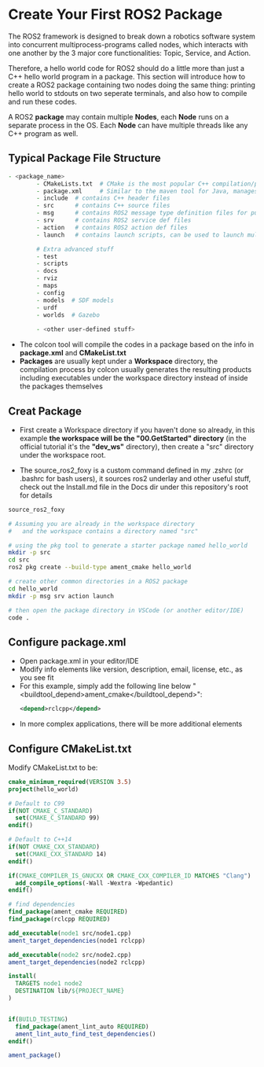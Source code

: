 # Create Your First ROS2 Package

The ROS2 framework is designed to break down a robotics software system into concurrent multiprocess-programs called nodes, which interacts with one another by the 3 major core functionalities: Topic, Service, and Action. 

Therefore, a hello world code for ROS2 should do a little more than just a C++ hello world program in a package. This section will introduce how to create a ROS2 package containing two nodes doing the same thing: printing hello world to stdouts on two seperate terminals, and also how to compile and run these codes.

A ROS2 **package** may contain multiple **Nodes**, each **Node** runs on a separate process in the OS. Each **Node** can have multiple threads like any C++ program as well.  

## Typical Package File Structure
```zsh
- <package_name>
		- CMakeLists.txt  # CMake is the most popular C++ compilation/package managing tool,there are some specific CMake commands for ROS2
		- package.xml     # Similar to the maven tool for Java, manages the meta info for this package
		- include  # contains C++ header files
		- src      # contains C++ source files 
		- msg      # contains ROS2 message type definition files for pub-sub communication
		- srv      # contains ROS2 service def files
		- action   # contains ROS2 action def files 
		- launch   # contains launch scripts, can be used to launch multiple Nodes in multiple windows via a single command

		# Extra advanced stuff
		- test
		- scripts
		- docs
		- rviz
		- maps
		- config
		- models  # SDF models
		- urdf
		- worlds  # Gazebo
		
		- <other user-defined stuff>
```
* The colcon tool will compile the codes in a package based on the info in **package.xml** and **CMakeList.txt**
* **Packages** are usually kept under a **Workspace** directory, the compilation process by colcon usually generates the resulting products including executables under the workspace directory instead of inside the packages themselves  

## Creat Package

* First create a Workspace directory if you haven't done so already, in this example **the workspace will be the "00.GetStarted" directory** (in the official tutorial it's the **"dev_ws"** directory), then create a "src" directory under the workspace root.

* The source_ros2_foxy is a custom command defined in my .zshrc (or .bashrc for bash users), it sources ros2 underlay and other useful stuff, check out the Install.md file in the Docs dir under this repository's root for details

```zsh
source_ros2_foxy

# Assuming you are already in the workspace directory
#   and the workspace contains a directory named "src"

# using the pkg tool to generate a starter package named hello_world
mkdir -p src
cd src
ros2 pkg create --build-type ament_cmake hello_world

# create other common directories in a ROS2 package 
cd hello_world
mkdir -p msg srv action launch

# then open the package directory in VSCode (or another editor/IDE) 
code . 
```

## Configure package.xml
* Open package.xml in your editor/IDE
* Modify info elements like version, description, email, license, etc., as you see fit
* For this example, simply add the following line below "<buildtool_depend>ament_cmake</buildtool_depend>":
    ```xml
    <depend>rclcpp</depend>
    ```
* In more complex applications, there will be more additional elements 

## Configure CMakeList.txt
Modify CMakeList.txt to be:
```CMake
cmake_minimum_required(VERSION 3.5)
project(hello_world)

# Default to C99
if(NOT CMAKE_C_STANDARD)
  set(CMAKE_C_STANDARD 99)
endif()

# Default to C++14
if(NOT CMAKE_CXX_STANDARD)
  set(CMAKE_CXX_STANDARD 14)
endif()

if(CMAKE_COMPILER_IS_GNUCXX OR CMAKE_CXX_COMPILER_ID MATCHES "Clang")
  add_compile_options(-Wall -Wextra -Wpedantic)
endif()

# find dependencies
find_package(ament_cmake REQUIRED)
find_package(rclcpp REQUIRED)

add_executable(node1 src/node1.cpp)
ament_target_dependencies(node1 rclcpp)

add_executable(node2 src/node2.cpp)
ament_target_dependencies(node2 rclcpp)

install(
  TARGETS node1 node2
  DESTINATION lib/${PROJECT_NAME}
)


if(BUILD_TESTING)
  find_package(ament_lint_auto REQUIRED)
  ament_lint_auto_find_test_dependencies()
endif()

ament_package()

```
